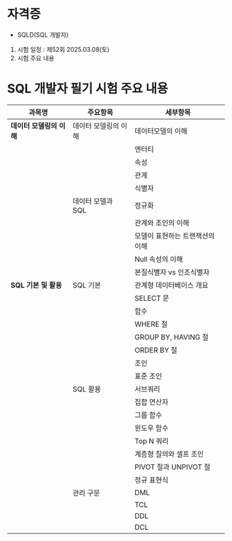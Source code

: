 # 자격증

- SQLD(SQL 개발자)
1. 시험 일정 : 제52회 2025.03.08(토)
2. 시험 주요 내용

# SQL 개발자 필기 시험 주요 내용

| 과목명 | 주요항목 | 세부항목 |
|--------|----------|----------|
| **데이터 모델링의 이해** | 데이터 모델링의 이해 | 데이터모델의 이해 |
|  |  | 엔터티 |
|  |  | 속성 |
|  |  | 관계 |
|  |  | 식별자 |
|  | 데이터 모델과 SQL | 정규화 |
|  |  | 관계와 조인의 이해 |
|  |  | 모델이 표현하는 트랜잭션의 이해 |
|  |  | Null 속성의 이해 |
|  |  | 본질식별자 vs 인조식별자 |
| **SQL 기본 및 활용** | SQL 기본 | 관계형 데이터베이스 개요 |
|  |  | SELECT 문 |
|  |  | 함수 |
|  |  | WHERE 절 |
|  |  | GROUP BY, HAVING 절 |
|  |  | ORDER BY 절 |
|  |  | 조인 |
|  |  | 표준 조인 |
|  | SQL 활용 | 서브쿼리 |
|  |  | 집합 연산자 |
|  |  | 그룹 함수 |
|  |  | 윈도우 함수 |
|  |  | Top N 쿼리 |
|  |  | 계층형 질의와 셀프 조인 |
|  |  | PIVOT 절과 UNPIVOT 절 |
|  |  | 정규 표현식 |
|  | 관리 구문 | DML |
|  |  | TCL |
|  |  | DDL |
|  |  | DCL |
